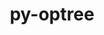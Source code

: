 ---
title: "py-optree"
layout: cache
categories: [package, develop]
meta: {"compilers": ["apple-clang@16.0.0", "gcc@13.2.0"], "num_specs": 38, "num_specs_by_stack": {"ml-darwin-aarch64-mps": 7, "ml-linux-aarch64-cpu": 11, "ml-linux-aarch64-cuda": 10, "ml-linux-x86_64-cpu": 11, "ml-linux-x86_64-cuda": 11, "ml-linux-x86_64-rocm": 9, "root": 38}, "oss": ["sequoia", "ubuntu24.04"], "platforms": ["darwin", "linux"], "stacks": ["ml-darwin-aarch64-mps", "ml-linux-aarch64-cpu", "ml-linux-aarch64-cuda", "ml-linux-x86_64-cpu", "ml-linux-x86_64-cuda", "ml-linux-x86_64-rocm", "root"], "targets": ["aarch64", "x86_64_v3"], "versions": ["0.10.0"]}
spec_details: [{"compiler": "gcc@13.2.0", "hash": "2hlath5zxrb6oqkivzrdajtfaddm2dwj", "os": "ubuntu24.04", "platform": "linux", "size": "-", "stacks": ["ml-linux-x86_64-cpu", "ml-linux-x86_64-cuda", "root"], "target": "x86_64_v3", "variants": ["build_system=python_pip"], "versions": ["0.10.0"]}, {"compiler": "gcc@13.2.0", "hash": "2kjzkkdq4ftuneukfk62nmpoc2jv2j5r", "os": "ubuntu24.04", "platform": "linux", "size": "-", "stacks": ["ml-linux-x86_64-cpu", "ml-linux-x86_64-cuda", "root"], "target": "x86_64_v3", "variants": ["build_system=python_pip"], "versions": ["0.10.0"]}, {"compiler": "gcc@13.2.0", "hash": "2pq6cc5lovpidwmsdpzrghod7zr4qqs3", "os": "ubuntu24.04", "platform": "linux", "size": "-", "stacks": ["ml-linux-aarch64-cpu", "ml-linux-aarch64-cuda", "root"], "target": "aarch64", "variants": ["build_system=python_pip"], "versions": ["0.10.0"]}, {"compiler": "gcc@13.2.0", "hash": "3kgfpui5e2cw2ufzrz4ihhkw3ixhuppn", "os": "ubuntu24.04", "platform": "linux", "size": "-", "stacks": ["ml-linux-x86_64-cpu", "ml-linux-x86_64-cuda", "root"], "target": "x86_64_v3", "variants": ["build_system=python_pip"], "versions": ["0.10.0"]}, {"compiler": "gcc@13.2.0", "hash": "3ylgzetjgxoeuds575wueynhnbilr6nq", "os": "ubuntu24.04", "platform": "linux", "size": "-", "stacks": ["ml-linux-x86_64-cpu", "ml-linux-x86_64-cuda", "root"], "target": "x86_64_v3", "variants": ["build_system=python_pip"], "versions": ["0.10.0"]}, {"compiler": "gcc@13.2.0", "hash": "4ujgiqstrjjgj2zir2qb4i4kntqxqn7z", "os": "ubuntu24.04", "platform": "linux", "size": "-", "stacks": ["ml-linux-aarch64-cpu", "ml-linux-aarch64-cuda", "root"], "target": "aarch64", "variants": ["build_system=python_pip"], "versions": ["0.10.0"]}, {"compiler": "gcc@13.2.0", "hash": "4wjexo7yy4hmgbpwzbr7k55dgfcoyf2d", "os": "ubuntu24.04", "platform": "linux", "size": "-", "stacks": ["ml-linux-x86_64-cpu", "ml-linux-x86_64-cuda", "root"], "target": "x86_64_v3", "variants": ["build_system=python_pip"], "versions": ["0.10.0"]}, {"compiler": "apple-clang@16.0.0", "hash": "6s7wqdagwwxidhczus22z7zk6las4tc5", "os": "sequoia", "platform": "darwin", "size": "-", "stacks": ["ml-darwin-aarch64-mps", "root"], "target": "aarch64", "variants": ["build_system=python_pip"], "versions": ["0.10.0"]}, {"compiler": "gcc@13.2.0", "hash": "6u2nm6jv7l7rxowsvuoaraofbhr74vrk", "os": "ubuntu24.04", "platform": "linux", "size": "-", "stacks": ["ml-linux-x86_64-rocm", "root"], "target": "x86_64_v3", "variants": ["build_system=python_pip"], "versions": ["0.10.0"]}, {"compiler": "gcc@13.2.0", "hash": "b27zmquw6gn63s7gy5cnhxh4s5qk5r6p", "os": "ubuntu24.04", "platform": "linux", "size": "-", "stacks": ["ml-linux-aarch64-cpu", "ml-linux-aarch64-cuda", "root"], "target": "aarch64", "variants": ["build_system=python_pip"], "versions": ["0.10.0"]}, {"compiler": "gcc@13.2.0", "hash": "btfkur3rrls4uedb4vcmjlikxxtb3ym7", "os": "ubuntu24.04", "platform": "linux", "size": "-", "stacks": ["ml-linux-aarch64-cpu", "ml-linux-aarch64-cuda", "root"], "target": "aarch64", "variants": ["build_system=python_pip"], "versions": ["0.10.0"]}, {"compiler": "gcc@13.2.0", "hash": "dqakolplnif2z5clkmxq7k25cq37wft7", "os": "ubuntu24.04", "platform": "linux", "size": "-", "stacks": ["ml-linux-x86_64-cpu", "ml-linux-x86_64-cuda", "root"], "target": "x86_64_v3", "variants": ["build_system=python_pip"], "versions": ["0.10.0"]}, {"compiler": "gcc@13.2.0", "hash": "edhkjvfq5jyjk3memyoaez76f44kkrcn", "os": "ubuntu24.04", "platform": "linux", "size": "-", "stacks": ["ml-linux-x86_64-cpu", "ml-linux-x86_64-cuda", "root"], "target": "x86_64_v3", "variants": ["build_system=python_pip"], "versions": ["0.10.0"]}, {"compiler": "gcc@13.2.0", "hash": "evsygxgp7vnxrgey6z7yhxgfvd4ujew7", "os": "ubuntu24.04", "platform": "linux", "size": "-", "stacks": ["ml-linux-x86_64-cpu", "ml-linux-x86_64-cuda", "root"], "target": "x86_64_v3", "variants": ["build_system=python_pip"], "versions": ["0.10.0"]}, {"compiler": "apple-clang@16.0.0", "hash": "fbzynbuxqjwbscsa4pkl6i22qzmhz2dt", "os": "sequoia", "platform": "darwin", "size": "-", "stacks": ["ml-darwin-aarch64-mps", "root"], "target": "aarch64", "variants": ["build_system=python_pip"], "versions": ["0.10.0"]}, {"compiler": "gcc@13.2.0", "hash": "fitbuknted76cybbnwv32h3kkccfdll3", "os": "ubuntu24.04", "platform": "linux", "size": "-", "stacks": ["ml-linux-x86_64-rocm", "root"], "target": "x86_64_v3", "variants": ["build_system=python_pip"], "versions": ["0.10.0"]}, {"compiler": "gcc@13.2.0", "hash": "hbdeatv37qtbcw2xicvik42n6c5rdna4", "os": "ubuntu24.04", "platform": "linux", "size": "-", "stacks": ["ml-linux-x86_64-rocm", "root"], "target": "x86_64_v3", "variants": ["build_system=python_pip"], "versions": ["0.10.0"]}, {"compiler": "gcc@13.2.0", "hash": "i7ku54k5u2z7zigxylkka5n44kin7mah", "os": "ubuntu24.04", "platform": "linux", "size": "-", "stacks": ["ml-linux-aarch64-cpu", "ml-linux-aarch64-cuda", "root"], "target": "aarch64", "variants": ["build_system=python_pip"], "versions": ["0.10.0"]}, {"compiler": "gcc@13.2.0", "hash": "ix35dmpmit6pjr6qrbgpig4r22qq2gqm", "os": "ubuntu24.04", "platform": "linux", "size": "-", "stacks": ["ml-linux-x86_64-cpu", "ml-linux-x86_64-cuda", "root"], "target": "x86_64_v3", "variants": ["build_system=python_pip"], "versions": ["0.10.0"]}, {"compiler": "gcc@13.2.0", "hash": "jvhh2mthepd6b6ays6t6jnccbcrhli33", "os": "ubuntu24.04", "platform": "linux", "size": "-", "stacks": ["ml-linux-x86_64-rocm", "root"], "target": "x86_64_v3", "variants": ["build_system=python_pip"], "versions": ["0.10.0"]}, {"compiler": "gcc@13.2.0", "hash": "l267vnrmdh56gt467hvzltb6yohg34ho", "os": "ubuntu24.04", "platform": "linux", "size": "-", "stacks": ["ml-linux-aarch64-cpu", "ml-linux-aarch64-cuda", "root"], "target": "aarch64", "variants": ["build_system=python_pip"], "versions": ["0.10.0"]}, {"compiler": "gcc@13.2.0", "hash": "mkpow3naeccdwama7iqxiid7j77syrvr", "os": "ubuntu24.04", "platform": "linux", "size": "-", "stacks": ["ml-linux-x86_64-rocm", "root"], "target": "x86_64_v3", "variants": ["build_system=python_pip"], "versions": ["0.10.0"]}, {"compiler": "apple-clang@16.0.0", "hash": "mlguy3ahe4m6vjvypusmos3rx47olg52", "os": "sequoia", "platform": "darwin", "size": "-", "stacks": ["ml-darwin-aarch64-mps", "root"], "target": "aarch64", "variants": ["build_system=python_pip"], "versions": ["0.10.0"]}, {"compiler": "gcc@13.2.0", "hash": "nbtiygagn4muwiqfdkhpokvttnhfqang", "os": "ubuntu24.04", "platform": "linux", "size": "-", "stacks": ["ml-linux-x86_64-cpu", "ml-linux-x86_64-cuda", "root"], "target": "x86_64_v3", "variants": ["build_system=python_pip"], "versions": ["0.10.0"]}, {"compiler": "gcc@13.2.0", "hash": "nvvo2jdz2k5n7pnlhgroscl4i3eqtlz7", "os": "ubuntu24.04", "platform": "linux", "size": "-", "stacks": ["ml-linux-x86_64-rocm", "root"], "target": "x86_64_v3", "variants": ["build_system=python_pip"], "versions": ["0.10.0"]}, {"compiler": "apple-clang@16.0.0", "hash": "pmdm5lfkkhm3g6fkcrlxwwxkgpq4renr", "os": "sequoia", "platform": "darwin", "size": "-", "stacks": ["ml-darwin-aarch64-mps", "root"], "target": "aarch64", "variants": ["build_system=python_pip"], "versions": ["0.10.0"]}, {"compiler": "gcc@13.2.0", "hash": "rphmpz7k4eo5n4x2yf7zdj4gwoweywjb", "os": "ubuntu24.04", "platform": "linux", "size": "-", "stacks": ["ml-linux-x86_64-rocm", "root"], "target": "x86_64_v3", "variants": ["build_system=python_pip"], "versions": ["0.10.0"]}, {"compiler": "gcc@13.2.0", "hash": "tdu74u2huvln44csqdqiyr3nip5kzwz7", "os": "ubuntu24.04", "platform": "linux", "size": "-", "stacks": ["ml-linux-aarch64-cpu", "ml-linux-aarch64-cuda", "root"], "target": "aarch64", "variants": ["build_system=python_pip"], "versions": ["0.10.0"]}, {"compiler": "gcc@13.2.0", "hash": "tsd266fmfmznuf2lnauslmkj7m7sayzp", "os": "ubuntu24.04", "platform": "linux", "size": "-", "stacks": ["ml-linux-aarch64-cpu", "ml-linux-aarch64-cuda", "root"], "target": "aarch64", "variants": ["build_system=python_pip"], "versions": ["0.10.0"]}, {"compiler": "gcc@13.2.0", "hash": "tyggb4wmjrpcoulilqozjles565yjabc", "os": "ubuntu24.04", "platform": "linux", "size": "-", "stacks": ["ml-linux-x86_64-rocm", "root"], "target": "x86_64_v3", "variants": ["build_system=python_pip"], "versions": ["0.10.0"]}, {"compiler": "gcc@13.2.0", "hash": "uiwnrey7d44dx47quu3upeim5kohayoj", "os": "ubuntu24.04", "platform": "linux", "size": "-", "stacks": ["ml-linux-aarch64-cpu", "root"], "target": "aarch64", "variants": ["build_system=python_pip"], "versions": ["0.10.0"]}, {"compiler": "gcc@13.2.0", "hash": "vca6kgzwia62s7tghi6r5z2jdb6fbe4z", "os": "ubuntu24.04", "platform": "linux", "size": "-", "stacks": ["ml-linux-aarch64-cpu", "ml-linux-aarch64-cuda", "root"], "target": "aarch64", "variants": ["build_system=python_pip"], "versions": ["0.10.0"]}, {"compiler": "gcc@13.2.0", "hash": "vdrwwdbimfp7gkm6vxdy7asqvfjvfq2s", "os": "ubuntu24.04", "platform": "linux", "size": "-", "stacks": ["ml-linux-x86_64-cpu", "ml-linux-x86_64-cuda", "root"], "target": "x86_64_v3", "variants": ["build_system=python_pip"], "versions": ["0.10.0"]}, {"compiler": "gcc@13.2.0", "hash": "xd3wsqivhnwx3mj5sfk3hdeq4kp2cx4z", "os": "ubuntu24.04", "platform": "linux", "size": "-", "stacks": ["ml-linux-aarch64-cpu", "ml-linux-aarch64-cuda", "root"], "target": "aarch64", "variants": ["build_system=python_pip"], "versions": ["0.10.0"]}, {"compiler": "apple-clang@16.0.0", "hash": "xjioiardviesesmfmc4d355ljboa6fcp", "os": "sequoia", "platform": "darwin", "size": "-", "stacks": ["ml-darwin-aarch64-mps", "root"], "target": "aarch64", "variants": ["build_system=python_pip"], "versions": ["0.10.0"]}, {"compiler": "apple-clang@16.0.0", "hash": "yiynkmwmqtqgsuwggn4xqhtwcyci7ggh", "os": "sequoia", "platform": "darwin", "size": "-", "stacks": ["ml-darwin-aarch64-mps", "root"], "target": "aarch64", "variants": ["build_system=python_pip"], "versions": ["0.10.0"]}, {"compiler": "gcc@13.2.0", "hash": "yssagaobxue7lqli653bkisfvjihqrfq", "os": "ubuntu24.04", "platform": "linux", "size": "-", "stacks": ["ml-linux-x86_64-rocm", "root"], "target": "x86_64_v3", "variants": ["build_system=python_pip"], "versions": ["0.10.0"]}, {"compiler": "apple-clang@16.0.0", "hash": "ytysafqgqf3zerukm37f764o4klxeqvr", "os": "sequoia", "platform": "darwin", "size": "-", "stacks": ["ml-darwin-aarch64-mps", "root"], "target": "aarch64", "variants": ["build_system=python_pip"], "versions": ["0.10.0"]}]
---